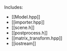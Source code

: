 Includes:
- [[Model.hpp]]
- [[importer.hpp]]
- [[scene.h]]
- [[postprocess.h]]
- [[matrix_transform.hpp]]
- [[iostream]]